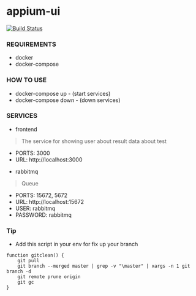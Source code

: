 # appium-ui
[![Build Status](https://travis-ci.org/bongster/appium-ui.svg?branch=master)](https://travis-ci.org/bongster/appium-ui)

### REQUIREMENTS
* docker
* docker-compose

### HOW TO USE

* docker-compose up - (start services)
* docker-compose down - (down services)

### SERVICES

* frontend

> The service for showing user about result data about test

  - PORTS: 3000
  - URL: http://localhost:3000

* rabbitmq

> Queue

  - PORTS: 15672, 5672
  - URL: http://localhost:15672
  - USER: rabbitmq
  - PASSWORD: rabbitmq

### Tip

* Add this script in your env for fix up your branch

```
function gitclean() {
    git pull
    git branch --merged master | grep -v "\master" | xargs -n 1 git branch -d
    git remote prune origin
    git gc
}
```
